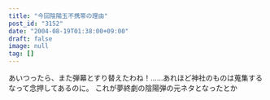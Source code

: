 ```yaml
---
title: "今回陰陽玉不携帯の理由"
post_id: "3152"
date: "2004-08-19T01:38:00+09:00"
draft: false
image: null
tag: []
---
```



あいつったら、また弾幕とすり替えたわね！……あれほど神社のものは蒐集するなって念押してあるのに。 これが夢終劇の陰陽弾の元ネタとなったとか

